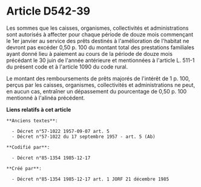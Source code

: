 # Article D542-39

Les sommes que les caisses, organismes, collectivités et administrations sont autorisés à affecter pour chaque période de
douze mois commençant le 1er janvier au service des prêts destinés à l'amélioration de l'habitat ne devront pas excéder 0,50
p. 100 du montant total des prestations familiales ayant donné lieu à paiement au cours de la période de douze mois précédant
le 30 juin de l'année antérieure et mentionnées à l'article L. 511-1 du présent code et à l'article 1090 du code rural. 

Le montant des remboursements de prêts majorés de l'intérêt de 1 p. 100, perçus par les caisses, organismes, collectivités et
administrations ne peut, en aucun cas, entraîner un dépassement du pourcentage de 0,50 p. 100 mentionné à l'alinéa précédent.

**Liens relatifs à cet article**

	**Anciens textes**:

	  - Décret n°57-1022 1957-09-07 art. 5
	  - Décret n°57-1022 du 17 septembre 1957 - art. 5 (Ab)

	**Codifié par**:

	  - Décret n°85-1354 1985-12-17

	**Créé par**:

	  - Décret n°85-1354 1985-12-17 art. 1 JORF 21 décembre 1985
